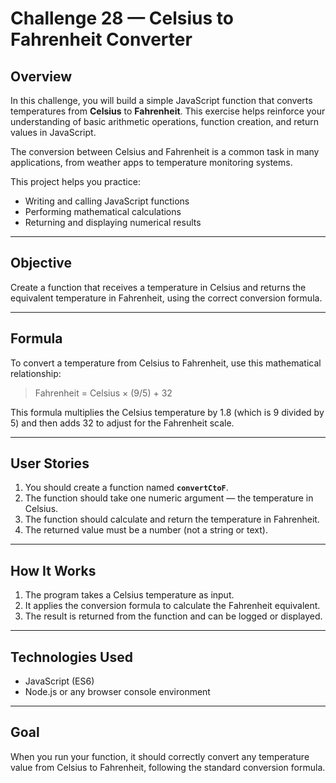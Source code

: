 # Challenge 28 — Celsius to Fahrenheit Converter

## Overview

In this challenge, you will build a simple JavaScript function that converts temperatures from **Celsius** to **Fahrenheit**.
This exercise helps reinforce your understanding of basic arithmetic operations, function creation, and return values in JavaScript.

The conversion between Celsius and Fahrenheit is a common task in many applications, from weather apps to temperature monitoring systems.

This project helps you practice:

* Writing and calling JavaScript functions
* Performing mathematical calculations
* Returning and displaying numerical results

---

## Objective

Create a function that receives a temperature in Celsius and returns the equivalent temperature in Fahrenheit, using the correct conversion formula.

---

## Formula

To convert a temperature from Celsius to Fahrenheit, use this mathematical relationship:

> Fahrenheit = Celsius × (9/5) + 32

This formula multiplies the Celsius temperature by 1.8 (which is 9 divided by 5) and then adds 32 to adjust for the Fahrenheit scale.

---

## User Stories

1. You should create a function named **`convertCtoF`**.
2. The function should take one numeric argument — the temperature in Celsius.
3. The function should calculate and return the temperature in Fahrenheit.
4. The returned value must be a number (not a string or text).

---

## How It Works

1. The program takes a Celsius temperature as input.
2. It applies the conversion formula to calculate the Fahrenheit equivalent.
3. The result is returned from the function and can be logged or displayed.

---

## Technologies Used

* JavaScript (ES6)
* Node.js or any browser console environment

---

## Goal

When you run your function, it should correctly convert any temperature value from Celsius to Fahrenheit, following the standard conversion formula.
